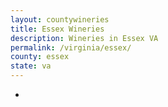 ```yaml
---
layout: countywineries
title: Essex Wineries
description: Wineries in Essex VA
permalink: /virginia/essex/
county: essex
state: va
---
```

-
